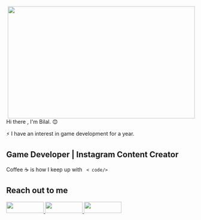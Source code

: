 ### 
<img src="https://media.giphy.com/media/tNB5bIu3E5Z0EYEMP5/giphy.gif" align="right" width="500" height="300" > 
Hi there , I'm Bilal. 😊 

<pr></pr>


⚡ I have an interest in game development for a year.

## Game Developer | Instagram Content Creator

Coffee ☕ is how I keep up with  <code> < code/></code>


## Reach out to me 


<a href="https://www.linkedin.com/in/bilal-k%C3%BC%C3%A7%C3%BCk-3529391a1/" rel ="nofollow" >
<img width ="100" height ="30" src="https://img.shields.io/badge/LinkedIn-0077B5?style=for-the-badge&logo=linkedin&logoColor=white ">
<a/>
  


<a href="https://www.youtube.com/channel/UCKEE4YqCmIWqpczk0L9WqYQ" rel ="nofollow" >
<img  width ="100" height ="30" src="https://img.shields.io/badge/YouTube-FF0000?style=for-the-badge&logo=youtube&logoColor=white ">
<a/>
  

  
<a href="https://www.instagram.com/info.programlama/" rel ="nofollow" >
<img  width ="100" height ="30" src="https://img.shields.io/badge/Instagram-E4405F?style=for-the-badge&logo=instagram&logoColor=white ">
<a/>
  
